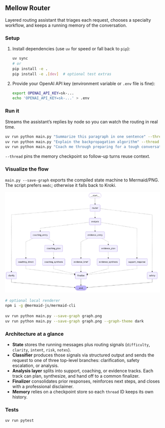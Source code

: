 ## Mellow Router

Layered routing assistant that triages each request, chooses a specialty workflow, and keeps a running memory of the conversation.

### Setup

1. Install dependencies (use `uv` for speed or fall back to `pip`):

   ```bash
   uv sync
   # or
   pip install -e .
   pip install -e .[dev]  # optional test extras
   ```

2. Provide your OpenAI API key (environment variable or `.env` file is fine):

   ```bash
   export OPENAI_API_KEY=sk-...
   echo 'OPENAI_API_KEY=sk-...' > .env
   ```

### Run it

Streams the assistant’s replies by node so you can watch the routing in real time.

```bash
uv run python main.py "Summarize this paragraph in one sentence" --thread user-123
uv run python main.py "Explain the backpropagation algorithm" --thread user-123
uv run python main.py "Coach me through preparing for a tough conversation" --thread user-123
```

`--thread` pins the memory checkpoint so follow-up turns reuse context.

### Visualize the flow

`main.py --save-graph` exports the compiled state machine to Mermaid/PNG. The script prefers `mmdc`; otherwise it falls back to Kroki.

![Router graph](graph.png)

```bash
# optional local renderer
npm i -g @mermaid-js/mermaid-cli

uv run python main.py --save-graph graph.png
uv run python main.py --save-graph graph.png --graph-theme dark
```

### Architecture at a glance

- **State** stores the running messages plus routing signals (`difficulty`, `clarity`, `intent`, `risk`, `notes`).
- **Classifier** produces those signals via structured output and sends the request to one of three top-level branches: clarification, safety escalation, or analysis.
- **Analysis layer** splits into support, coaching, or evidence tracks. Each track can plan, synthesize, and hand off to a common finalizer.
- **Finalizer** consolidates prior responses, reinforces next steps, and closes with a professional disclaimer.
- **Memory** relies on a checkpoint store so each `thread` ID keeps its own history.

### Tests

```bash
uv run pytest
```
